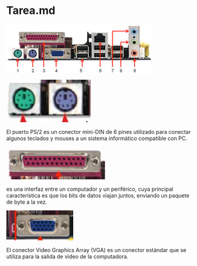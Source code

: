# Tarea.md
![Conectors Externs](conectores.jpeg) 

![Conectors 1y2](2Y2SON4.png) 

El puerto PS/2 es un conector mini-DIN de 6 pines utilizado para conectar algunos teclados y mouses a un sistema informático compatible con PC.

![Conecor 3](3OOO3.png) 

es una interfaz entre un computador y un periférico, cuya principal característica es que los bits de datos viajan juntos, enviando un paquete de byte a la vez. 

![Concetor 4r](rr4D.png) 

El conector Video Graphics Array (VGA) es un conector estándar que se utiliza para la salida de video de la computadora.

